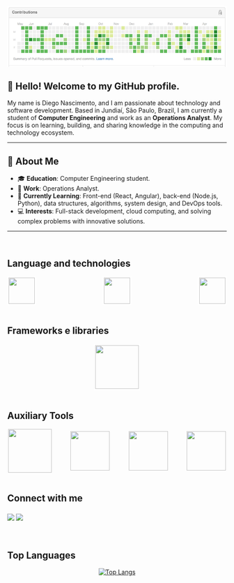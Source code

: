 <div align="center">
  <img src="helloworld.png">
</div>

## 👋 Hello! Welcome to my GitHub profile.

My name is Diego Nascimento, and I am passionate about technology and software development. Based in Jundiaí, São Paulo, Brazil, I am currently a student of **Computer Engineering** and work as an **Operations Analyst**. My focus is on learning, building, and sharing knowledge in the computing and technology ecosystem.

---

## 🔭 About Me

- 🎓 **Education**: Computer Engineering student.
- 💼 **Work**: Operations Analyst.
- 🌱 **Currently Learning**: Front-end (React, Angular), back-end (Node.js, Python), data structures, algorithms, system design, and DevOps tools.
- 💻 **Interests**: Full-stack development, cloud computing, and solving complex problems with innovative solutions.

---

<br/>

## Language and technologies

<div align="center" style="width: 100%; max-width: 600px; margin: 0 auto; display: flex; justify-content: space-between; gap: 40px;">

  <img loading="lazy" src="https://cdn.jsdelivr.net/gh/devicons/devicon@latest/icons/html5/html5-original.svg" width="60" height="60" style="border: 3px solid white;"/>
  <img loading="lazy" src="https://cdn.jsdelivr.net/gh/devicons/devicon@latest/icons/css3/css3-original.svg" width="60" height="60" style="border: 3px solid white;"/>
  <img loading="lazy" src="https://cdn.jsdelivr.net/gh/devicons/devicon@latest/icons/javascript/javascript-original.svg" width="60" height="60" style="border: 3px solid white;"/>

</div>

<br/>

## Frameworks e libraries

<div align="center" style="width: 100%; max-width: 600px; margin: 0 auto; display: flex; justify-content: space-around; align-items: center; gap: 40px; ">

  <img loading="lazy" src="https://cdn.jsdelivr.net/gh/devicons/devicon@latest/icons/react/react-original-wordmark.svg" width="100" height="100" style="border: 3px solid white;"/>

</div>

<br/>

## Auxiliary Tools

<div align="center" style="display: flex; justify-content: space-around; align-items: center; gap: 40px;">
  <img src="https://cdn.jsdelivr.net/gh/devicons/devicon@latest/icons/nodejs/nodejs-original-wordmark.svg" width="100" height="100" margin-left: 20px; margin-right: 20px; margin-left: 20px; margin-right: 20px;"/>
  <img src="https://cdn.jsdelivr.net/gh/devicons/devicon@latest/icons/npm/npm-original-wordmark.svg" width="90" height="90" margin-left: 20px; margin-right: 20px;"/>
  <img src="https://cdn.jsdelivr.net/gh/devicons/devicon@latest/icons/bootstrap/bootstrap-original-wordmark.svg" width="90" height="90" margin-left: 20px; margin-right: 20px;"/>
  <img src="https://cdn.jsdelivr.net/gh/devicons/devicon@latest/icons/sass/sass-original.svg" width="90" height="90" margin-left: 20px; margin-right: 20px;"/>
</div>

<br/>


## Connect with me

<h3 align="left">
  <p align="left">
  <a href="https://www.linkedin.com/in/diego-gustavo-franco/" target="_blank"><img src="https://img.shields.io/badge/-LinkedIn-%230077B5?style=for-the-badge&logo=linkedin&logoColor=white" target="_blank"></a> 
  <a href = "mailto:diego.u.franco@gmail.com"><img src="https://img.shields.io/badge/Gmail-D14836?style=for-the-badge&logo=gmail&logoColor=white" target="_blank"></a>
  </p>
</h3>
<br/>

## Top Languages

<p align="center">
  <a href="https://github.com/DGusFr/github-readme-stats">
    <img src="https://github-readme-stats.vercel.app/api/top-langs/?username=anuraghazra" alt="Top Langs">
  </a>
</p>
